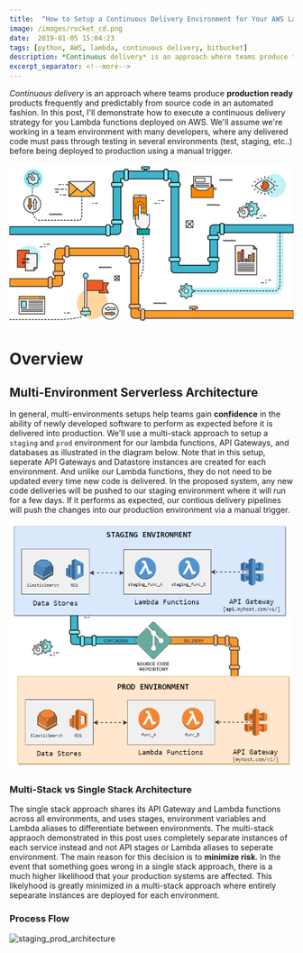 ```yaml
--- 
title:  "How to Setup a Continuous Delivery Environment for Your AWS Lambda Functions on Bitbucket"
image: /images/rocket_cd.png
date:  2019-01-05 15:04:23
tags: [python, AWS, lambda, continuous delivery, bitbucket]
description: *Continuous delivery* is an approach where teams produce **production ready** products frequently and predictably from source code in an automated fashion. In this tutorial, I'll demonstrate how to execute a continuous delivery strategy for you Lambda functions deployed on AWS. We'll assume we're working in a team environment with many developers, where any delivered code must pass through testing in several environments (test, staging, etc..) before being deployed to production using a manual trigger.
excerpt_separator: <!--more-->
---
```

*Continuous delivery* is an approach where teams produce **production ready** products frequently and predictably from source code
in an automated fashion. In this post, I'll demonstrate how to execute a continuous delivery strategy for you Lambda 
functions deployed on AWS. We'll assume we're working in a team environment with many developers, where any delivered code must 
pass through testing in several environments (test, staging, etc..) before being deployed to production using a manual trigger.
<!--more-->

![cd_img](/images/Continuous-Delivery-and-Deployment.jpg)

# Overview
## Multi-Environment Serverless Architecture
In general, multi-environments setups help teams gain **confidence** in the ability of newly developed software to perform as expected before it is delivered into production. We'll use a multi-stack approach to setup a `staging` and `prod` environment for our lambda functions, API Gateways, and databases as illustrated in the diagram below. Note that in this setup, seperate API Gateways and Datastore instances are created for each environment. And unlike our Lambda functions, they do not need to be updated every time new code is delivered. In the proposed system, any new code deliveries will be pushed to our staging environment where it will run for a few days. If it performs as expected, our contious delivery pipelines will push the changes into our production environment via a manual trigger.

![staging_prod_architecture](/images/staging_prod.png)

### Multi-Stack vs Single Stack Architecture
The single stack approach shares its API Gateway and Lambda functions across all environments, and uses stages, environment variables and Lambda aliases to differentiate between environments. The multi-stack appraoch demonstrated in this post uses completely separate instances of each service instead and not API stages or Lambda aliases to seperate environment. The main reason for this decision is to **minimize risk**. In the event that something goes wrong in a single stack approach, there is a much higher likelihood that your production systems are affected. This likelyhood is greatly minimized in a multi-stack approach where entirely sepearate instances are deployed for each environment.

### Process Flow

![staging_prod_architecture](/images/process.png)

